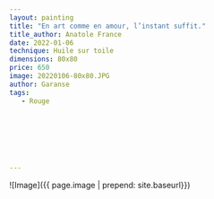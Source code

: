 ```yaml
---
layout: painting
title: "En art comme en amour, l’instant suffit."  
title_author: Anatole France  
date: 2022-01-06
technique: Huile sur toile
dimensions: 80x80
price: 650
image: 20220106-80x80.JPG
author: Garanse
tags:
   - Rouge
   
  
  
  
  
  
  
---
```

![Image]({{ page.image | prepend: site.baseurl}})

